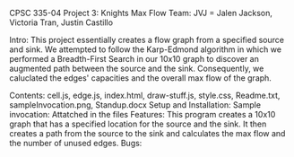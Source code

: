 CPSC 335-04
Project 3: Knights Max Flow
Team: JVJ = Jalen Jackson, Victoria Tran, Justin Castillo

Intro:  This project essentially creates a flow graph from a specified source and sink. We attempted to follow the Karp-Edmond algorithm in which we performed a Breadth-First Search in our 10x10 graph to discover an augmented path between the source and the sink. Consequently, we caluclated the edges' capacities and the overall max flow of the graph.

Contents: cell.js, edge.js, index.html, draw-stuff.js, style.css, Readme.txt, sampleInvocation.png, Standup.docx
Setup and Installation:
Sample invocation: Attatched in the files
Features: This program creates a 10x10 graph that has a specified location for the source and the sink. It then creates a path from the source to the sink and calculates the max flow and the number of unused edges. 
Bugs:
